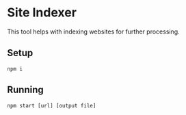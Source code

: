 # Site Indexer

This tool helps with indexing websites for further processing.

## Setup

    npm i

## Running

    npm start [url] [output file]
